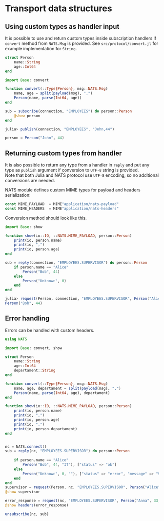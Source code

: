 # Transport data structures

## Using custom types as handler input

It is possible to use and return custom types inside subscription handlers if `convert` method from `NATS.Msg` is provided. See `src/protocol/convert.jl` for example implementation for `String`.

```julia
struct Person
    name::String
    age::Int64
end

import Base: convert

function convert(::Type{Person}, msg::NATS.Msg)
    name, age = split(payload(msg), ",")
    Person(name, parse(Int64, age))
end
```

```julia
sub = subscribe(connection, "EMPLOYEES") do person::Person
    @show person
end

julia> publish(connection, "EMPLOYEES", "John,44")

person = Person("John", 44)

```

## Returning custom types from handler

It is also possible to return any type from a handler in `reply` and put any type as `publish` argument if conversion to `UTF-8` string is provided.  
Note that both Julia and NATS protocol use `UTF-8` encoding, so no additional conversions are needed.

NATS module defines custom MIME types for payload and headers serialization:

```julia
const MIME_PAYLOAD  = MIME"application/nats-payload"
const MIME_HEADERS  = MIME"application/nats-headers"
```

Conversion method should look like this.

```julia
import Base: show

function show(io::IO, ::NATS.MIME_PAYLOAD, person::Person)
    print(io, person.name)
    print(io, ",")
    print(io, person.age)
end
```

```julia
sub = reply(connection, "EMPLOYEES.SUPERVISOR") do person::Person
    if person.name == "Alice"
        Person("Bob", 44)
    else
        Person("Unknown", 0)
    end
end

julia> request(Person, connection, "EMPLOYEES.SUPERVISOR", Person("Alice", 22))
Person("Bob", 44)

```

## Error handling

Errors can be handled with custom headers.

```julia
using NATS

import Base: convert, show

struct Person
    name::String
    age::Int64
    departament::String
end

function convert(::Type{Person}, msg::NATS.Msg)
    name, age, departament = split(payload(msg), ",")
    Person(name, parse(Int64, age), departament)
end

function show(io::IO, ::NATS.MIME_PAYLOAD, person::Person)
    print(io, person.name)
    print(io, ",")
    print(io, person.age)
    print(io, ",")
    print(io, person.departament)
end


nc = NATS.connect()
sub = reply(nc, "EMPLOYEES.SUPERVISOR") do person::Person
    
    if person.name == "Alice"
        Person("Bob", 44, "IT"), ["status" => "ok"]
    else
        Person("Unknown", 0, ""), ["status" => "error", "message" => "Supervisor not defined for $(person.name)" ]
    end
end
supervisor = request(Person, nc, "EMPLOYEES.SUPERVISOR", Person("Alice", 33, "IT"))
@show supervisor

error_response = request(nc, "EMPLOYEES.SUPERVISOR", Person("Anna", 33, "ACCOUNTING"));
@show headers(error_response)

unsubscribe(nc, sub)
```
